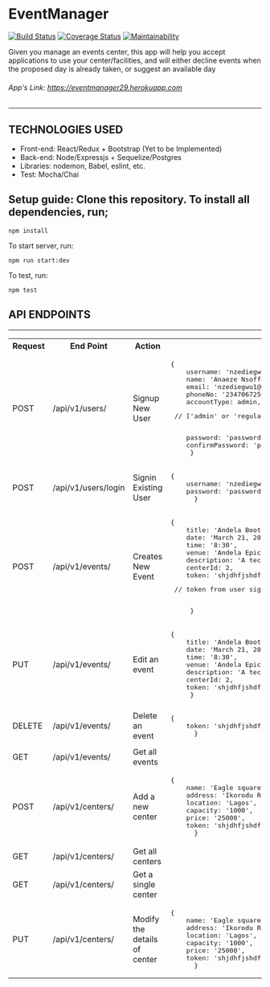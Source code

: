 # EventManager
[![Build Status](https://travis-ci.org/nzediegwu1/EventManager.svg?branch=develop)](https://travis-ci.org/nzediegwu1/EventManager) [![Coverage Status](https://coveralls.io/repos/github/nzediegwu1/EventManager/badge.svg?branch=develop)](https://coveralls.io/github/nzediegwu1/EventManager?branch=develop) [![Maintainability](https://api.codeclimate.com/v1/badges/8413c3ad5cdf27f79e38/maintainability)](https://codeclimate.com/github/nzediegwu1/EventManager/maintainability)

Given you manage an events center, this app will help you accept applications to use your center/facilities, and will either decline events when the proposed day is already taken, or suggest an available day

###### App's Link: https://eventmanager29.herokuapp.com 
<hr>

## TECHNOLOGIES USED

  * Front-end: React/Redux + Bootstrap (Yet to be Implemented)
  * Back-end: Node/Expressjs + Sequelize/Postgres
  * Libraries: nodemon, Babel, eslint, etc.
  * Test: Mocha/Chai


## Setup guide: Clone this repository. To install all dependencies, run;



``` npm install  ```



To start server, run:



``` npm run start:dev  ```



To test, run:



``` npm test  ```

## API ENDPOINTS
<hr>
<table>
  <tr>
      <th>Request</th>
      <th>End Point</th>
      <th>Action</th>
      <th>Test Data</th>
  </tr>
     <tr>
      <td>POST</td>
      <td>/api/v1/users/</td>
      <td>Signup New User</td>
      <td>
	<pre>{
	username: 'nzediegwu1'
	name: 'Anaeze Nsoffor',
	email: 'nzediegwu1@gmail.com',
	phoneNo: '2347067256519',
	accountType: admin, <pre> // ['admin' or 'regular']</pre>
	password: 'password1',
	confirmPassword: 'password1'
     }</pre>
     </td>
  </tr>
    </tr>
     <tr>
      <td>POST</td>
      <td>/api/v1/users/login</td>
      <td>Signin Existing User</td>
      <td>
	<pre>{
	username: 'nzediegwu1'
	password: 'password1',
      }</pre>
      </td>
  </tr>
  <tr>
      <td>POST</td>
      <td>/api/v1/events/</td>
      <td>Creates New Event</td>
      <td>
      <pre>{
	title: 'Andela Bootcamp',
	date: 'March 21, 2012',
	time: '8:30',
	venue: 'Andela Epic Tower',
	description: 'A technology learning program',
	centerId: 2,
	token: 'shjdhfjshdfjd' <pre> // token from user signin/signup</pre>
     }</pre>
     </td>
  </tr>  
  <tr>
      <td>PUT</td>
      <td>/api/v1/events/<eventId> </td>
      <td>Edit an event</td>
      <td>
      <pre>{
	title: 'Andela Bootcamp',
	date: 'March 21, 2012',
	time: '8:30',
	venue: 'Andela Epic Tower',
	description: 'A technology learning program',
	centerId: 2,
	token: 'shjdhfjshdfjd'// token from user signin/signup
     }</pre>
     </td>
  </tr>
  
  <tr>
      <td>DELETE</td>
      <td>/api/v1/events/<eventId></td>
      <td>Delete an event</td>
      <td>
      <pre>{
	token: 'shjdhfjshdfjd'// token from user signin/signup
      }</pre> 
      </td>
  </tr>
  
  <tr>
      <td>GET</td>
      <td>/api/v1/events/</td>
      <td>Get all events</td>
      <td></td>
  </tr>
   <tr>
      <td>POST</td>
      <td>/api/v1/centers/</td>
      <td>Add a new center</td>
      <td>
      <pre>{
	name: 'Eagle square',
	address: 'Ikorodu Road',
	location: 'Lagos',
	capacity: '1000',
	price: '25000',
	token: 'shjdhfjshdfjd'// token from user signin/signup
      }</pre>
      </td>
  </tr>
  <tr>
      <td>GET</td>
      <td>/api/v1/centers/</td>
      <td>Get all centers</td>
      <td></td>
  </tr>
  <tr>
      <td>GET</td>
      <td>/api/v1/centers/<centerId></td>
      <td>Get a single center</td>
      <td></td>
  </tr>
   <tr>
      <td>PUT</td>
      <td>/api/v1/centers/<centerId></td>
      <td>Modify the details of center</td>
      <td>
      <pre>{
	name: 'Eagle square',
	address: 'Ikorodu Road',
	location: 'Lagos',
	capacity: '1000',
	price: '25000',
	token: 'shjdhfjshdfjd'// token from user signin/signup
      }</pre>
      </td>
  </tr>
</table>
